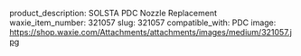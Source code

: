 product_description: SOLSTA PDC Nozzle Replacement
waxie_item_number: 321057
slug: 321057
compatible_with: PDC
image: https://shop.waxie.com/Attachments/attachments/images/medium/321057.jpg

